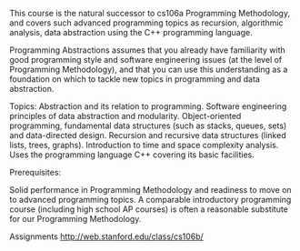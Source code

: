 This course is the natural successor to cs106a Programming Methodology, and covers such advanced programming topics as recursion, algorithmic analysis, data abstraction using the C++ programming language.

Programming Abstractions assumes that you already have familiarity with good programming style and software engineering issues (at the level of Programming Methodology), and that you can use this understanding as a foundation on which to tackle new topics in programming and data abstraction.

Topics: Abstraction and its relation to programming. Software engineering principles of data abstraction and modularity. Object-oriented programming, fundamental data structures (such as stacks, queues, sets) and data-directed design. Recursion and recursive data structures (linked lists, trees, graphs). Introduction to time and space complexity analysis. Uses the programming language C++ covering its basic facilities.

Prerequisites:

Solid performance in Programming Methodology and readiness to move on to advanced programming topics.
A comparable introductory programming course (including high school AP courses) is often a reasonable substitute for our Programming Methodology.

Assignments
http://web.stanford.edu/class/cs106b/
